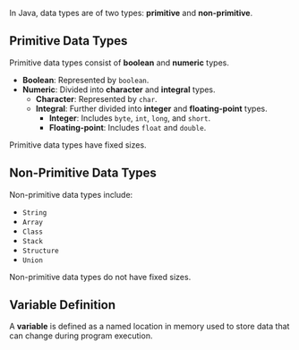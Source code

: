 In Java, data types are of two types: **primitive** and **non-primitive**.

## Primitive Data Types
Primitive data types consist of **boolean** and **numeric** types.

- **Boolean**: Represented by `boolean`.
- **Numeric**: Divided into **character** and **integral** types.
  - **Character**: Represented by `char`.
  - **Integral**: Further divided into **integer** and **floating-point** types.
    - **Integer**: Includes `byte`, `int`, `long`, and `short`.
    - **Floating-point**: Includes `float` and `double`.

Primitive data types have fixed sizes.

## Non-Primitive Data Types
Non-primitive data types include:
- `String`
- `Array`
- `Class`
- `Stack`
- `Structure`
- `Union`

Non-primitive data types do not have fixed sizes.

## Variable Definition
A **variable** is defined as a named location in memory used to store data that can change during program execution.
